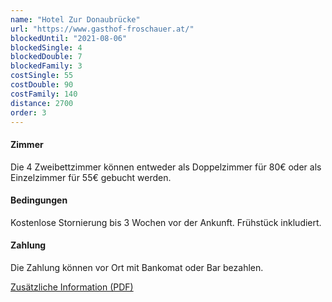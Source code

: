 ```yaml
---
name: "Hotel Zur Donaubrücke"
url: "https://www.gasthof-froschauer.at/"
blockedUntil: "2021-08-06"
blockedSingle: 4
blockedDouble: 7
blockedFamily: 3
costSingle: 55
costDouble: 90
costFamily: 140
distance: 2700
order: 3
---
```


#### Zimmer

Die 4 Zweibettzimmer können entweder als Doppelzimmer für 80€ oder als Einzelzimmer für 55€ gebucht werden.

#### Bedingungen

Kostenlose Stornierung bis 3 Wochen vor der Ankunft. Frühstück inkludiert.

#### Zahlung

Die Zahlung können vor Ort mit Bankomat oder Bar bezahlen.

<a href="https://www.gasthof-froschauer.at/downloads/Folder_%202017.pdf" target="_blank" rel="noreferrer">Zusätzliche Information (PDF)</a>
